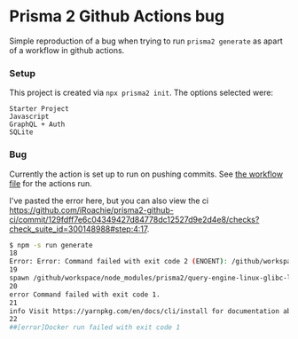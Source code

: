 # Prisma 2 Github Actions bug

Simple reproduction of a bug when trying to run `prisma2 generate` as apart of a workflow in github actions.

### Setup

This project is created via `npx prisma2 init`. The options selected were:

```
Starter Project
Javascript
GraphQL + Auth
SQLite
```

### Bug
Currently the action is set up to run on pushing commits. See [the workflow file](https://github.com/iRoachie/prisma2-github-ci/blob/master/.github/workflows/blank.yml) for the actions run.

I've pasted the error here, but you can also view the ci https://github.com/iRoachie/prisma2-github-ci/commit/129fdff7e6c04349427d84778dc12527d9e2d4e8/checks?check_suite_id=300148988#step:4:17.

```bash
$ npm -s run generate
18
Error: Error: Command failed with exit code 2 (ENOENT): /github/workspace/node_modules/prisma2/query-engine-linux-glibc-libssl1.1.0 cli --dmmf
19
spawn /github/workspace/node_modules/prisma2/query-engine-linux-glibc-libssl1.1.0 ENOENT
20
error Command failed with exit code 1.
21
info Visit https://yarnpkg.com/en/docs/cli/install for documentation about this command.
22
##[error]Docker run failed with exit code 1
```
